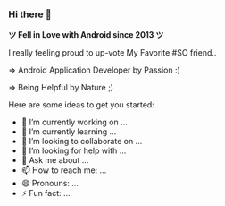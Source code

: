 ### Hi there 👋


**ツ Fell in Love with Android since 2013 ツ**

I really feeling proud to up-vote My Favorite #SO friend..

=> Android Application Developer by Passion :)

=> Being Helpful by Nature ;)

Here are some ideas to get you started:

- 🔭 I’m currently working on ...
- 🌱 I’m currently learning ...
- 👯 I’m looking to collaborate on ...
- 🤔 I’m looking for help with ...
- 💬 Ask me about ...
- 📫 How to reach me: ...
- 😄 Pronouns: ...
- ⚡ Fun fact: ...
